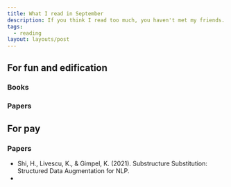```yaml
---
title: What I read in September
description: If you think I read too much, you haven't met my friends.
tags:
  - reading
layout: layouts/post
---
```


## For fun and edification

### Books

### Papers

## For pay

### Papers

- Shi, H., Livescu, K., & Gimpel, K. (2021). Substructure Substitution: Structured Data Augmentation for NLP.
- 
